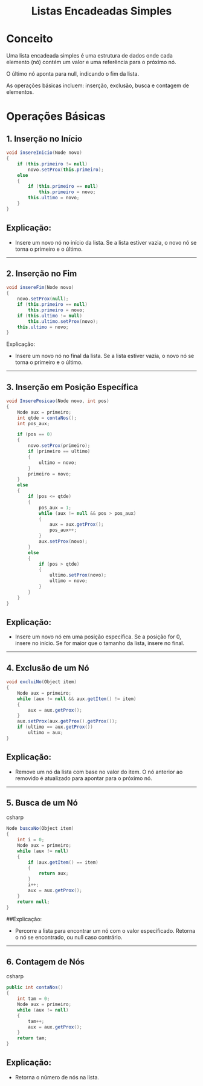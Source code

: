 <h1 align="center"> 
   Listas Encadeadas Simples
</h1>

# Conceito
Uma lista encadeada simples é uma estrutura de dados onde cada elemento (nó) contém um valor e uma referência para o próximo nó.

O último nó aponta para null, indicando o fim da lista.

As operações básicas incluem: inserção, exclusão, busca e contagem de elementos.

# Operações Básicas
## 1. Inserção no Início
```csharp
void insereInicio(Node novo)
{
    if (this.primeiro != null)
        novo.setProx(this.primeiro);
    else
    {
        if (this.primeiro == null)
            this.primeiro = novo;
        this.ultimo = novo;
    }
}
```
## Explicação: 
- Insere um novo nó no início da lista. Se a lista estiver vazia, o novo nó se torna o primeiro e o último.

***

## 2. Inserção no Fim
```csharp
void insereFim(Node novo)
{
    novo.setProx(null);
    if (this.primeiro == null)
        this.primeiro = novo;
    if (this.ultimo != null)
        this.ultimo.setProx(novo);
    this.ultimo = novo;
}
```
Explicação: 
- Insere um novo nó no final da lista. Se a lista estiver vazia, o novo nó se torna o primeiro e o último.

***

## 3. Inserção em Posição Específica
```csharp
void InserePosicao(Node novo, int pos)
{
    Node aux = primeiro;
    int qtde = contaNos();
    int pos_aux;

    if (pos == 0)
    {
        novo.setProx(primeiro);
        if (primeiro == ultimo)
        {
            ultimo = novo;
        }
        primeiro = novo;
    }
    else
    {
        if (pos <= qtde)
        {
            pos_aux = 1;
            while (aux != null && pos > pos_aux)
            {
                aux = aux.getProx();
                pos_aux++;
            }
            aux.setProx(novo);
        }
        else
        {
            if (pos > qtde)
            {
                ultimo.setProx(novo);
                ultimo = novo;
            }
        }
    }
}
```
## Explicação: 
- Insere um novo nó em uma posição específica. Se a posição for 0, insere no início. Se for maior que o tamanho da lista, insere no final.

***

## 4. Exclusão de um Nó

```csharp
void excluiNo(Object item)
{
    Node aux = primeiro;
    while (aux != null && aux.getItem() != item)
    {
        aux = aux.getProx();
    }
    aux.setProx(aux.getProx().getProx());
    if (ultimo == aux.getProx())
        ultimo = aux;
}
```
## Explicação: 
- Remove um nó da lista com base no valor do item. O nó anterior ao removido é atualizado para apontar para o próximo nó.

***

## 5. Busca de um Nó
csharp
```csharp
Node buscaNo(Object item)
{
    int i = 0;
    Node aux = primeiro;
    while (aux != null)
    {
        if (aux.getItem() == item)
        {
            return aux;
        }
        i++;
        aux = aux.getProx();
    }
    return null;
}
```
##Explicação: 
- Percorre a lista para encontrar um nó com o valor especificado. Retorna o nó se encontrado, ou null caso contrário.

***

## 6. Contagem de Nós
csharp
```csharp
public int contaNos()
{
    int tam = 0;
    Node aux = primeiro;
    while (aux != null)
    {
        tam++;
        aux = aux.getProx();
    }
    return tam;
}
```
## Explicação: 
- Retorna o número de nós na lista.
